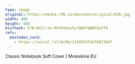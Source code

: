 ```yaml
---
type: image
original: https://media.r0b.io/mastodon/original/636.jpg
width: 480
height: 480
blurhash: U?N-N4j[~Vs:RkfQt6az%LfQNGfQWBfQoffQ
refs:
  mastodon_card:
    - https://social.lol/@r0b/114955251676873647
---
```


Classic Notebook Soft Cover | Moleskine EU
